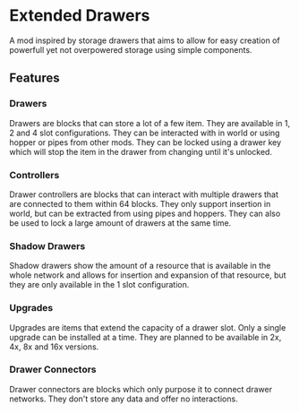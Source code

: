 # Extended Drawers
A mod inspired by storage drawers that aims to allow for easy creation of powerfull yet not
overpowered storage using simple components.

## Features
### Drawers
Drawers are blocks that can store a lot of a few item. They are available in 1, 2 and 4 slot
configurations. They can be interacted with in world or using hopper or pipes from other mods.
They can be locked using a drawer key which will stop the item in the drawer from changing until 
it's unlocked.

### Controllers
Drawer controllers are blocks that can interact with multiple drawers that are connected to them
within 64 blocks. They only support insertion in world, but can be extracted from using pipes
and hoppers. They can also be used to lock a large amount of drawers at the same time.

### Shadow Drawers
Shadow drawers show the amount of a resource that is available in the whole network and allows
for insertion and expansion of that resource, but they are only available in the 1 slot
configuration.

### Upgrades
Upgrades are items that extend the capacity of a drawer slot. Only a single upgrade can be 
installed at a time. They are planned to be available in 2x, 4x, 8x and 16x versions.

### Drawer Connectors
Drawer connectors are blocks which only purpose it to connect drawer networks. They don't store 
any data and offer no interactions.